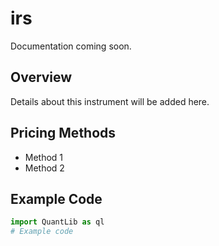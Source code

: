 # irs

Documentation coming soon.

## Overview
Details about this instrument will be added here.

## Pricing Methods
- Method 1
- Method 2

## Example Code
```python
import QuantLib as ql
# Example code
```
